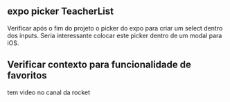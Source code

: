 ## expo picker TeacherList

Verificar após o fim do projeto o picker do expo para criar um select dentro dos inputs.
Seria interessante colocar este picker dentro de um modal para iOS.

## Verificar contexto para funcionalidade de favoritos
tem video no canal da rocket